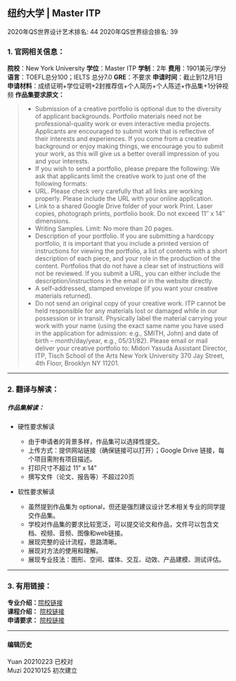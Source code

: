## 纽约大学 | Master ITP

2020年QS世界设计艺术排名: 44
2020年QS世界综合排名: 39

### 1. 官网相关信息：

**院校**：New York University
**学位**：Master ITP
**学制**：2年
**费用**：1901美元/学分
**语言**：TOEFL总分100；IELTS 总分7.0
**GRE**：不要求
**申请时间**：截止到12月1日
**申请材料**：成绩证明+学位证明+2封推荐信+个人简历+个人陈述+作品集+1分钟视频
**作品集要求原文：**

> - Submission of a creative portfolio is optional due to the diversity of applicant backgrounds. Portfolio materials need not be professional-quality work or even interactive media projects. Applicants are encouraged to submit work that is reflective of their interests and experiences. If you come from a creative background or enjoy making things, we encourage you to submit your work, as this will give us a better overall impression of you and your interests.
> - If you wish to send a portfolio, please prepare the following: We ask that applicants limit the creative work to just one of the following formats:
> - URL. Please check very carefully that all links are working properly. Please include the URL with your online application.
> - Link to a shared Google Drive folder of your work
Print. Laser copies, photograph prints, portfolio book. Do not exceed 11″ x 14″ dimensions.
> - Writing Samples. Limit: No more than 20 pages.
> - Description of your portfolio. If you are submitting a hardcopy portfolio, it is important that you include a printed version of instructions for viewing the portfolio, a list of contents with a short description of each piece, and your role in the production of the content. Portfolios that do not have a clear set of instructions will not be reviewed. If you submit a URL, you can either include the description/instructions in the email or in the website directly.
> - A self-addressed, stamped envelope (if you want your creative materials returned).
> - Do not send an original copy of your creative work. ITP cannot be held responsible for any materials lost or damaged while in our possession or in transit. Physically label the material carrying your work with your name (using the exact same name you have used in the application for admission: e.g., SMITH, John) and date of birth – month/day/year, e.g., 05/31/82). Please email or mail deliver your creative portfolio to: Midori Yasuda Assistant Director, ITP, Tisch School of the Arts New York University 370 Jay Street, 4th Floor, Brooklyn NY 11201.


---

### 2. 翻译与解读：

##### 作品集解读：
- 硬性要求解读
  - 由于申请者的背景多样，作品集可以选择性提交。
  - 上传方式：提供网站链接（确保链接可以打开）；Google Drive 链接，每个项目需附有项目描述。
  - 打印尺寸不超过 11” x 14”
  - 撰写文件（论文、报告等）不超过20页

- 软性要求解读
  - 虽然提到作品集为 optional，但还是强烈建议设计艺术相关专业的同学提交作品集。
  - 学校对作品集的要求比较宽泛，可以提交论文和作品，文件可以包含文档、视频、音频、图像和web链接。
  - 展现完整的设计流程，思路清晰。
  - 展现对方法的使用和理解。
  - 展现专业技法：图形、空间、媒体、交互、动效、产品建模、测试评估。

---

### 3. 有用链接：

**专业介绍：**[院校链接](https://tisch.nyu.edu/itp/admissions/itp-mps)  
**课程介绍：** [院校链接](https://tisch.nyu.edu/itp/courses/itp-courses)  
**申请要求：** [院校链接](https://tisch.nyu.edu/itp/admissions/itp-admissions)


---


#### 编辑历史
Yuan 20210223 已校对  
Muzi 20210125 初次建立
